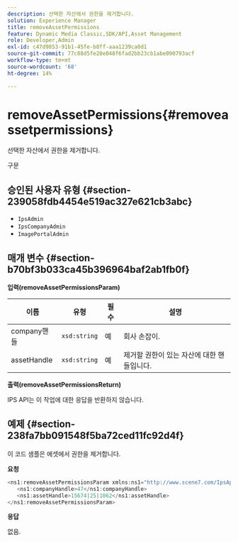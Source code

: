 ```yaml
---
description: 선택한 자산에서 권한을 제거합니다.
solution: Experience Manager
title: removeAssetPermissions
feature: Dynamic Media Classic,SDK/API,Asset Management
role: Developer,Admin
exl-id: c47d9853-91b1-45fe-b8ff-aaa1239ca0d1
source-git-commit: 77c88d5fe20e048f6fad2bb23cb1abe090793acf
workflow-type: tm+mt
source-wordcount: '68'
ht-degree: 14%

---
```


# removeAssetPermissions{#removeassetpermissions}

선택한 자산에서 권한을 제거합니다.

구문

## 승인된 사용자 유형 {#section-239058fdb4454e519ac327e621cb3abc}

* `IpsAdmin`
* `IpsCompanyAdmin`
* `ImagePortalAdmin`

## 매개 변수 {#section-b70bf3b033ca45b396964baf2ab1fb0f}

**입력(removeAssetPermissionsParam)**

| 이름 | 유형 | 필수 | 설명 |
|---|---|---|---|
| company핸들 | `xsd:string` | 예 | 회사 손잡이. |
| assetHandle | `xsd:string` | 예 | 제거할 권한이 있는 자산에 대한 핸들입니다. |

**출력(removeAssetPermissionsReturn)**

IPS API는 이 작업에 대한 응답을 반환하지 않습니다.

## 예제 {#section-238fa7bb091548f5ba72ced11fc92d4f}

이 코드 샘플은 에셋에서 권한을 제거합니다.

**요청**

```java
<ns1:removeAssetPermissionsParam xmlns:ns1="http://www.scene7.com/IpsApi/xsd">
   <ns1:companyHandle>47</ns1:companyHandle>
   <ns1:assetHandle>15674|25|1062</ns1:assetHandle>
</ns1:removeAssetPermissionsParam>
```

**응답**

없음.
